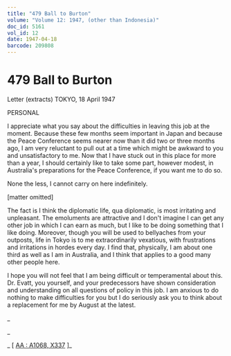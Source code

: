 ```yaml
---
title: "479 Ball to Burton"
volume: "Volume 12: 1947, (other than Indonesia)"
doc_id: 5161
vol_id: 12
date: 1947-04-18
barcode: 209808
---
```


# 479 Ball to Burton

Letter (extracts) TOKYO, 18 April 1947

PERSONAL

I appreciate what you say about the difficulties in leaving this job at the moment. Because these few months seem important in Japan and because the Peace Conference seems nearer now than it did two or three months ago, I am very reluctant to pull out at a time which might be awkward to you and unsatisfactory to me. Now that I have stuck out in this place for more than a year, I should certainly like to take some part, however modest, in Australia's preparations for the Peace Conference, if you want me to do so.

None the less, I cannot carry on here indefinitely.

[matter omitted]

The fact is I think the diplomatic life, qua diplomatic, is most irritating and unpleasant. The emoluments are attractive and I don't imagine I can get any other job in which I can earn as much, but I like to be doing something that I like doing. Moreover, though you will be used to bellyaches from your outposts, life in Tokyo is to me extraordinarily vexatious, with frustrations and irritations in hordes every day. I find that, physically, I am about one third as well as I am in Australia, and I think that applies to a good many other people here.

I hope you will not feel that I am being difficult or temperamental about this. Dr. Evatt, you yourself, and your predecessors have shown consideration and understanding on all questions of policy in this job. I am anxious to do nothing to make difficulties for you but I do seriously ask you to think about a replacement for me by August at the latest.

_

_

_ [ [AA : A1068, X337](http://www.naa.gov.au/cgi-bin/Search?O=I&Number=209808) ]_
